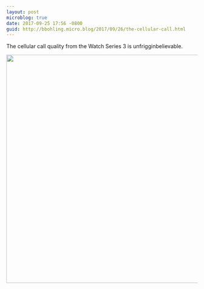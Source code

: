 ```yaml
---
layout: post
microblog: true
date: 2017-09-25 17:56 -0800
guid: http://bbohling.micro.blog/2017/09/26/the-cellular-call.html
---
```

The cellular call quality from the Watch Series 3 is unfrigginbelievable. 

<img src="http://micro.brandonbohling.com/uploads/2017/6efb557670.jpg" width="600" height="599" />

